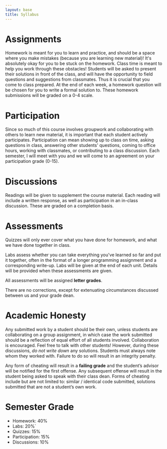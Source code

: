 ```yaml
---
layout: base
title: Syllabus
---
```

# Assignments
Homework is meant for you to learn and practice, and should be a space where you make mistakes (because you are learning new material)! It's absolutely okay for you to be stuck on the homework. Class time is meant to help you work through these obstacles! Students will be asked to present their solutions in front of the class, and will have the opportunity to field questions and suggestions from classmates. Thus it is crucial that you come to class prepared. At the end of each week, a homework question will be chosen for you to write a formal solution to. These homework submissions will be graded on a 0-4 scale.

# Participation
Since so much of this course involves groupwork and collaborating with others to learn new material, it is important that each student actively participates. Participation can mean showing up to class on time, asking questions in class, answering other students' questions, coming to office hours, working with classmates, or contributing to a class discussion. Each semester, I will meet with you and we will come to an agreement on your participation grade (0-15).

# Discussions
Readings will be given to supplement the course material. Each reading will include a written response, as well as participation in an in-class discussion. These are graded on a completion basis.

# Assessments
Quizzes will only ever cover what you have done for homework, and what we have done together in class.

Labs assess whether you can take everything you've learned so far and put it together, often in the format of a longer programming assignment and a corresponding write-up. Labs will be given at the end of each unit. Details will be provided when these assessments are given.

All assessments will be assigned **letter grades**.

There are no corrections, except for extenuating circumstances discussed between us and your grade dean.

# Academic Honesty
Any submitted work by a student should be their own, unless students are collaborating on a group assignment, in which case the work submitted should be a reflection of equal effort of all students involved. Collaboration is encouraged. Feel free to talk with other students! However, during these discussions, _do not write down_ any solutions. Students must always note whom they worked with. Failure to do so will result in an integrity penalty.

Any form of cheating will result in a **failing grade** and the student’s advisor will be notified for the first offense. Any subsequent offense will result in the student being asked to speak with their class dean. Forms of cheating include but are not limited to: similar / identical code submitted, solutions submitted that are not a student’s own work.

# Semester Grade
  - Homework: 40%
  - Labs: 20%`
  - Quizzes: 15%
  - Participation: 15%
  - Discussions: 10%
